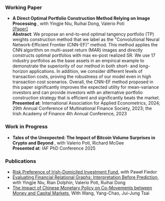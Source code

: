 ### Working Paper
- <strong>A Direct Optimal Portfolio Construction Method Relying on Image Processing </strong>, with Yingjie Niu, Ruihai Dong, Valerio Poti\
[[Paper]](http://dx.doi.org/10.2139/ssrn.4803039)\
<strong>Abstract</strong>: We propose an end-to-end optimal tangency portfolio (TP) weights construction method that we label as the "Convolutional Neural Network-Efficient Frontier (CNN-EF)" method. This method applies the CNN algorithm on multi-asset return (MAR) images and directly constructs optimal portfolios with max ex-post realized SR. We use 17 industry portfolios as the base assets in an empirical example to demonstrate the superiority of our method in both short- and long-horizon applications. In addition, we consider different levels of transaction costs, proving the robustness of our model even in high transaction cost scenarios. Overall, the CNN-EF method proposed in this paper significantly improves the expected utility for mean-variance investors and can provide investors with an alternative portfolio construction strategy that is efficient and significantly beats the market.\
<strong>Presented at</strong>: International Association for Applied Econometrics, 2024; 29th Annual Conference of Multinational Finance Society, 2023; the Irish Academy of Finance 4th Annual Conference, 2023

### Work in Progress
- <strong>Tales of the Unexpected: The Impact of Bitcoin Volume Surprises in Crypto and Beyond </strong>, with Valerio Poti, Richard McGee\
<strong>Presented at</strong>: IAF PhD Conference 2025

### Publications
- [Risk Preference of Irish-Domiciled Investment Fund](https://www.centralbank.ie/docs/default-source/publications/financial-stability-notes/risk-preference-irish-domiciled-investment-funds.pdf?sfvrsn=40ea6b1a_3), with Paweł Fiedor
- [Evaluating Financial Relational Graphs: Interpretation Before Prediction](https://doi.org/10.1145/3677052.3698644), with Yingjie Niu, Rian Dolphin, Valerio Poti, Ruihai Dong
- [The Impact of Chinese Monetary Policy on Co-Movements between Money and Capital Markets](https://doi.org/10.1080/00036846.2019.1606407), With Wang, Yang-Chao, Jui-Jung Tsai
